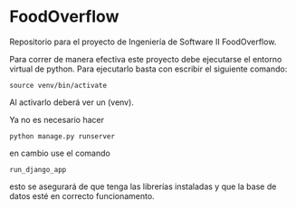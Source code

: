 # FoodOverflow
Repositorio para el proyecto de Ingeniería de Software II FoodOverflow.

Para correr de manera efectiva este proyecto debe ejecutarse el entorno virtual de python. Para ejecutarlo basta con escribir el siguiente comando:

```source venv/bin/activate```

Al activarlo deberá ver un (venv).

Ya no es necesario hacer 

```python manage.py runserver```

 en cambio use el comando 

```run_django_app```

esto se asegurará de que tenga las librerías instaladas y que la base de datos esté en correcto funcionamento.

